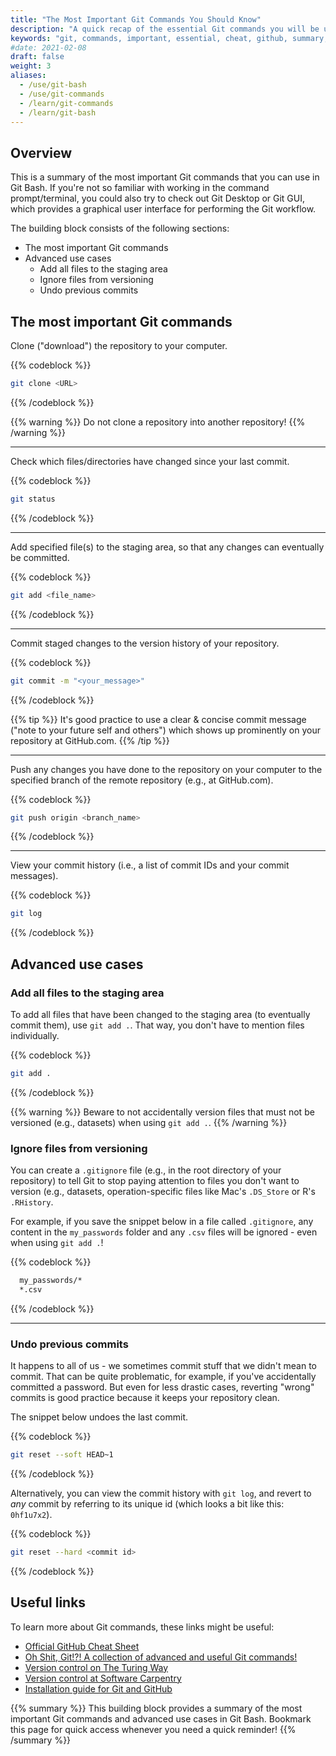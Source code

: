 ```yaml
---
title: "The Most Important Git Commands You Should Know"
description: "A quick recap of the essential Git commands you will be using every day."
keywords: "git, commands, important, essential, cheat, github, summary, code, bash, sheet"
#date: 2021-02-08
draft: false
weight: 3
aliases:
  - /use/git-bash
  - /use/git-commands
  - /learn/git-commands
  - /learn/git-bash
---
```


## Overview

This is a summary of the most important Git commands that you can use in Git Bash. If you're not so familiar with working in the command prompt/terminal, you could also try to check out Git Desktop or Git GUI, which provides a graphical user interface for performing the Git workflow.

The building block consists of the following sections:
- The most important Git commands
- Advanced use cases
  - Add all files to the staging area
  - Ignore files from versioning
  - Undo previous commits

## The most important Git commands

Clone ("download") the repository to your computer.

{{% codeblock %}}
```bash
git clone <URL>
```
{{% /codeblock %}}

{{% warning %}}
Do not clone a repository into another repository!
{{% /warning %}}

---

Check which files/directories have changed since your last commit.

{{% codeblock %}}
```bash
git status
```
{{% /codeblock %}}

---

Add specified file(s) to the staging area, so that any changes can eventually be committed.

{{% codeblock %}}
```bash
git add <file_name>
```
{{% /codeblock %}}

---

Commit staged changes to the version history of your repository. 

{{% codeblock %}}
```bash
git commit -m "<your_message>"
```
{{% /codeblock %}}

{{% tip %}}
It's good practice to use a clear & concise commit message ("note to your future self and others") which shows up prominently on your repository at GitHub.com.
{{% /tip %}}

---

Push any changes you have done to the repository on your computer to the specified branch of the remote repository (e.g., at GitHub.com).

{{% codeblock %}}
```bash
git push origin <branch_name>
```
{{% /codeblock %}}

---

View your commit history (i.e., a list of commit IDs and your commit messages).

{{% codeblock %}}
```bash
git log
```
{{% /codeblock %}}


## Advanced use cases

### Add all files to the staging area

To add all files that have been changed to the staging area (to eventually commit them), use `git add .`. That way, you don't have to mention files individually.

{{% codeblock %}}
```bash
git add .
```
{{% /codeblock %}}

{{% warning %}}
Beware to not accidentally version files that must not be versioned (e.g., datasets) when using `git add .`.
{{% /warning %}}


### Ignore files from versioning

You can create a `.gitignore` file (e.g., in the root directory of your repository) to tell Git to stop paying attention to files you don't want to version (e.g., datasets, operation-specific files like Mac's `.DS_Store` or R's `.RHistory`.

For example, if you save the snippet below in a file called `.gitignore`, any content in the `my_passwords` folder and any `.csv` files will be ignored - even when using `git add .`!

{{% codeblock %}}
```bash
  my_passwords/*
  *.csv
```
{{% /codeblock %}}

---

### Undo previous commits

It happens to all of us - we sometimes commit stuff that we didn't mean to commit. That can be quite problematic, for example, if you've accidentally committed a password. But even for less drastic cases, reverting "wrong" commits is good practice because it keeps your repository clean.

The snippet below undoes the last commit.

{{% codeblock %}}
```bash
git reset --soft HEAD~1
```
{{% /codeblock %}}

Alternatively, you can view the commit history with `git log`, and revert to *any* commit by referring to its unique id (which looks a bit like this: `0hf1u7x2`).

{{% codeblock %}}
```bash
git reset --hard <commit id>
```
{{% /codeblock %}}


## Useful links

To learn more about Git commands, these links might be useful: 

* [Official GitHub Cheat Sheet](https://education.github.com/git-cheat-sheet-education.pdf)
* [Oh Shit, Git!?! A collection of advanced and useful Git commands!](https://ohshitgit.com)
* [Version control on The Turing Way](https://the-turing-way.netlify.app/reproducible-research/vcs.html)
* [Version control at Software Carpentry](http://swcarpentry.github.io/git-novice/)
* [Installation guide for Git and GitHub](/topics/configure-your-computer/statistics-and-computation/git/)

{{% summary %}}
This building block provides a summary of the most important Git commands and advanced use cases in Git Bash. Bookmark this page for quick access whenever you need a quick reminder!
{{% /summary %}}


